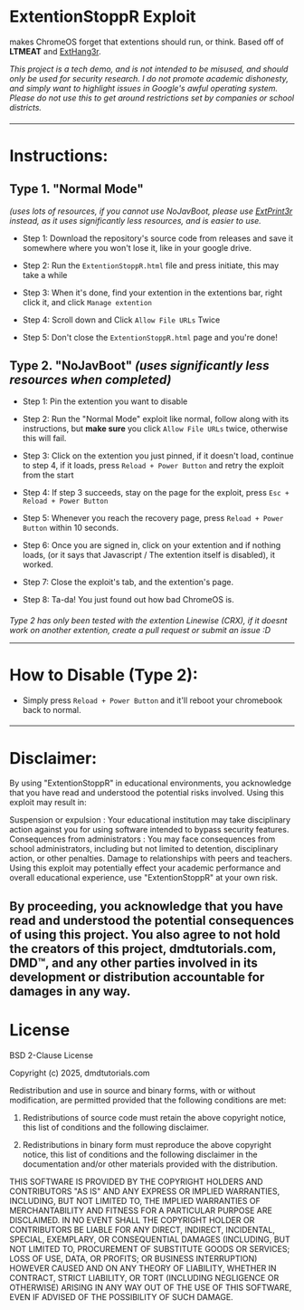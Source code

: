 # ExtentionStoppR Exploit
makes ChromeOS forget that extentions should run, or think.
Based off of **LTMEAT** and [ExtHang3r](https://github.com/Blobby-Boi/ExtHang3r). 

*This project is a tech demo, and is not intended to be misused, and should only be used for security research. I do not promote academic dishonesty, and simply want to highlight issues in Google's awful operating system. Please do not use this to get around restrictions set by companies or school districts.*
####  
----------------------------------------
# Instructions:

## Type 1. "Normal Mode" 
*(uses lots of resources, if you cannot use NoJavBoot, please use [ExtPrint3r](https://github.com/Blobby-Boi/ExtPrint3r) instead, as it uses significantly less resources, and is easier to use.*
* Step 1: Download the repository's source code from releases and save it somewhere where you won't lose it, like in your google drive.

* Step 2: Run the `ExtentionStoppR.html` file and press initiate, this may take a while

* Step 3: When it's done, find your extention in the extentions bar, right click it, and click `Manage extention`

* Step 4: Scroll down and Click `Allow File URLs` Twice

* Step 5: Don't close the `ExtentionStoppR.html` page and you're done!
  
## Type 2. "NoJavBoot" *(uses significantly less resources when completed)*

* Step 1: Pin the extention you want to disable

* Step 2: Run the "Normal Mode" exploit like normal, follow along with its instructions, but **make sure** you click `Allow File URLs` twice, otherwise this will fail.

* Step 3: Click on the extention you just pinned, if it doesn't load, continue to step 4, if it loads, press `Reload + Power Button` and retry the exploit from the start

* Step 4: If step 3 succeeds, stay on the page for the exploit, press ` Esc + Reload + Power Button `

* Step 5: Whenever you reach the recovery page, press ` Reload + Power Button ` within 10 seconds.

* Step 6: Once you are signed in, click on your extention and if nothing loads, (or it says that Javascript / The extention itself is disabled), it worked.

* Step 7: Close the exploit's tab, and the extention's page.

* Step 8: Ta-da! You just found out how bad ChromeOS is.

#### 

*Type 2 has only been tested with the extention Linewise (CRX), if it doesnt work on another extention, create a pull request or submit an issue :D*
 
-------
# How to Disable (Type 2):
- Simply press `Reload + Power Button` and it'll reboot your chromebook back to normal.
#### 
--------
# Disclaimer:

By using "ExtentionStoppR" in educational environments, you acknowledge that you have read and understood the potential risks involved. Using this exploit may result in:

Suspension or expulsion : Your educational institution may take disciplinary action against you for using software intended to bypass security features.
Consequences from administrators : You may face consequences from school administrators, including but not limited to detention, disciplinary action, or other penalties.
Damage to relationships with peers and teachers. Using this exploit may potentially effect your academic performance and overall educational experience, use "ExtentionStoppR" at your own risk.

By proceeding, you acknowledge that you have read and understood the potential consequences of using this project. You also agree to not hold the creators of this project, dmdtutorials.com, DMD™, and any other parties involved in its development or distribution accountable for damages in any way.
-----------------
# License
BSD 2-Clause License

Copyright (c) 2025, dmdtutorials.com

Redistribution and use in source and binary forms, with or without
modification, are permitted provided that the following conditions are met:

1. Redistributions of source code must retain the above copyright notice, this
   list of conditions and the following disclaimer.

2. Redistributions in binary form must reproduce the above copyright notice,
   this list of conditions and the following disclaimer in the documentation
   and/or other materials provided with the distribution.

THIS SOFTWARE IS PROVIDED BY THE COPYRIGHT HOLDERS AND CONTRIBUTORS "AS IS"
AND ANY EXPRESS OR IMPLIED WARRANTIES, INCLUDING, BUT NOT LIMITED TO, THE
IMPLIED WARRANTIES OF MERCHANTABILITY AND FITNESS FOR A PARTICULAR PURPOSE ARE
DISCLAIMED. IN NO EVENT SHALL THE COPYRIGHT HOLDER OR CONTRIBUTORS BE LIABLE
FOR ANY DIRECT, INDIRECT, INCIDENTAL, SPECIAL, EXEMPLARY, OR CONSEQUENTIAL
DAMAGES (INCLUDING, BUT NOT LIMITED TO, PROCUREMENT OF SUBSTITUTE GOODS OR
SERVICES; LOSS OF USE, DATA, OR PROFITS; OR BUSINESS INTERRUPTION) HOWEVER
CAUSED AND ON ANY THEORY OF LIABILITY, WHETHER IN CONTRACT, STRICT LIABILITY,
OR TORT (INCLUDING NEGLIGENCE OR OTHERWISE) ARISING IN ANY WAY OUT OF THE USE
OF THIS SOFTWARE, EVEN IF ADVISED OF THE POSSIBILITY OF SUCH DAMAGE.

